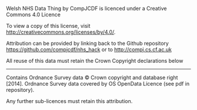Welsh NHS Data Thing by CompJCDF is licenced under a Creative Commons 4.0 Licence
 
To view a copy of this license, visit http://creativecommons.org/licenses/by/4.0/.

Attribution can be provided by linking back to the Github repository 
https://github.com/compjcdf/nhs_hack or to http://compj.cs.cf.ac.uk

All reuse of this data must retain the Crown Copyright declarations below

-----------------------------------------------------------------------------------------------
Contains Ordnance Survey data © Crown copyright and database right [2014]. Ordnance Survey data
covered by OS OpenData Licence (see pdf in repository).

Any further sub-licences must retain this attribution.
